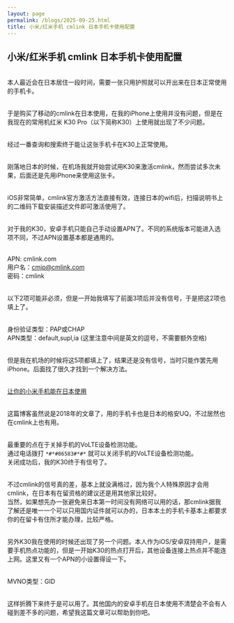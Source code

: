 ```yaml
---
layout: page
permalink: /blogs/2025-09-25.html
title: 小米/红米手机 cmlink 日本手机卡使用配置
---
```


## 小米/红米手机 cmlink 日本手机卡使用配置

<br>本人最近会在日本居住一段时间，需要一张只用护照就可以开出来在日本正常使用的手机卡。

<br>于是购买了移动的cmlink在日本使用，在我的iPhone上使用并没有问题，但是在我现在的常用机红米 K30 Pro（以下简称K30）上使用就出现了不少问题。

<br>经过一番查询和搜索终于能让这张手机卡在K30上正常使用。

<br>刚落地日本的时候，在机场我就开始尝试用K30来激活cmlink，然而尝试多次未果，后面还是先用iPhone来使用这张卡。

<br>iOS非常简单，cmlink官方激活方法直接有效，连接日本的wifi后，扫描说明书上的二维码下载安装描述文件即可激活使用了。

<br>对于我的K30，安卓手机只能自己手动设置APN了。不同的系统版本可能进入选项不同，不过APN设置基本都是通用的。

<br>APN: cmlink.com
<br>用户名：cmjp@cmlink.com
<br>密码：cmlink

<br>以下2项可能非必须，但是一开始我填写了前面3项后并没有信号，于是把这2项也填上了。

<br>身份验证类型：PAP或CHAP
<br>APN类型：default,supl,ia (这里注意中间是英文的逗号，不需要额外空格)

<br>但是我在机场的时候将这5项都填上了，结果还是没有信号，当时只能作罢先用iPhone。后面找了很久才找到一个解决方法。

<br> [让你的小米手机能在日本使用](https://leowll.com/2018/08/20/20180820-mi-note3-kddi-au/)

<br>这篇博客虽然说是2018年的文章了，用的手机卡也是日本的格安UQ，不过居然也在cmlink上也有用。

<br>最重要的点在于关掉手机的VoLTE设备检测功能。
<br>通过电话拨打 ``*#*#86583#*#*`` 就可以关闭手机的VoLTE设备检测功能。
<br>关闭成功后，我的K30终于有信号了。

<br>不过cmlink的信号真的差，基本上就没满格过，因为我个人特殊原因才会用cmlink，在日本有在留资格的建议还是用其他家比较好。
<br>当然，如果想先办一张避免来日本第一时间没有网络可以用的话，那cmlink据我了解还是唯一一个可以只用国内证件就可以办的，日本本土的手机卡基本上都要求你的在留卡有住所才能办理，比较严格。

<br>另外K30我在使用的时候还出现了另一个问题。本人作为iOS/安卓双持用户，是需要手机热点功能的，但是一开始K30的热点打开后，其他设备连接上热点并不能连上网。这里又有一个APN的小设置得设一下。

<br>MVNO类型：GID

<br>这样折腾下来终于是可以用了。其他国内的安卓手机在日本使用不清楚会不会有人碰到差不多的问题，希望我这篇文章可以帮助到你吧。
